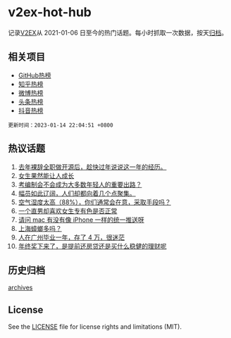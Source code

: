 # v2ex-hot-hub

 记录[V2EX](https://www.v2ex.com/)从 2021-01-06 日至今的热门话题。每小时抓取一次数据，按天[归档](archives)。
 
 ## 相关项目

- [GitHub热榜](https://github.com/snaildev/github-hot-hub)
- [知乎热榜](https://github.com/snaildev/zhihu-hot-hub)
- [微博热榜](https://github.com/snaildev/weibo-hot-hub)
- [头条热榜](https://github.com/snaildev/toutiao-hot-hub)
- [抖音热榜](https://github.com/snaildev/douyin-hot-hub)


 `更新时间：2023-01-14 22:04:51 +0800`

## 热议话题

1. [去年裸辞全职做开源后，趁快过年说说这一年的经历。](https://www.v2ex.com/t/908861)
1. [女生果然能让人成长](https://www.v2ex.com/t/908887)
1. [考编制会不会成为大多数年轻人的重要出路？](https://www.v2ex.com/t/908862)
1. [幅员如此辽阔，人们却都向着几个点聚集。](https://www.v2ex.com/t/908907)
1. [空气湿度太高（88%），你们通常会在意，采取手段吗？](https://www.v2ex.com/t/908860)
1. [一个直男却喜欢女生专有色是否正常](https://www.v2ex.com/t/908910)
1. [请问 mac 有没有像 iPhone 一样的统一推送呀](https://www.v2ex.com/t/908814)
1. [上海蟑螂多吗？](https://www.v2ex.com/t/908815)
1. [人在广州毕业一年，存了 4 万，很迷茫](https://www.v2ex.com/t/908830)
1. [年终奖下来了，是提前还房贷还是买什么稳健的理财呢](https://www.v2ex.com/t/908892)

## 历史归档

[archives](archives)

## License

See the [LICENSE](LICENSE) file for license rights and limitations (MIT).
